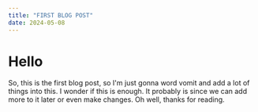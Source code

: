 ```yaml
---
title: "FIRST BLOG POST"
date: 2024-05-08
---
```


# Hello

So, this is the first blog post, so I'm just gonna word vomit and add a lot of things into this. I wonder if this is enough. It probably is since we can add more to it later or even make changes. Oh well, thanks for reading.
